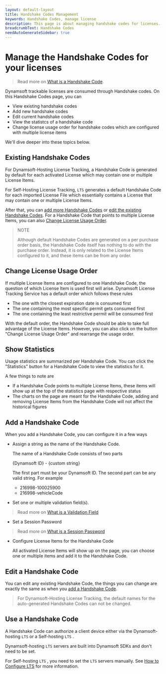 ```yaml
---
layout: default-layout
title: Handshake Codes Management
keywords: Handshake Codes, manage license
description: This page is about managing handshake codes for licenses.
breadcrumbText: Handshake Codes
needAutoGenerateSidebar: true
---
```


# Manage the Handshake Codes for your licenses

> Read more on [What is a Handshake Code]({{site.about}}terms.html#handshake-code).

Dynamsoft trackable licenses are consumed through Handshake codes. On this Handshake Codes page, you can

* View existing handshake codes
* Add new handshake codes
* Edit current handshake codes
* View the statistcs of a handshake code
* Change license usage order for handshake codes which are configured with multiple license items

We'll dive deeper into these topics below.

## Existing Handshake Codes

For Dynamsoft-Hosting License Tracking, a Handshake Code is generated by default for each activated License which may contain one or multiple License Items.

For Self-Hosting License Tracking, `LTS` generates a default Handshake Code for each imported License File which essentially contains a License that may contain one or multiple License Items.

After that, you can [add more Handshake Codes](#add-a-handshake-code) or [edit the existing Handshake Codes](#edit-a-handshake-code). For a Handshake Code that points to multiple License Items, you can also [Change License Usage Order](#change-license-usage-order).

> NOTE
>  
> Although default Handshake Codes are generated on a per purchase order basis, the Handshake Code itself has nothing to do with the purchase order. Instead, it is only related to the License Items configured to it, and these items can be from any order.

## Change License Usage Order

If multiple License Items are configured to one Handshake Code, the question of which License Item is used first will arise. Dynamsoft License Tracking Service has a default order which follows these rules

* The one with the closest expiration date is consumed first
* The one containing the most specific permit gets consumed first
* The one containing the least restrictive permit will be consumed first

With the default order, the Handshake Code should be able to take full advantage of the License Items. However, you can also click on the button "Change License Usage Order" and rearrange the usage order.

## Show Statistics

Usage statistics are summarized per Handshake Code. You can click the "Statistics" button for a Handshake Code to view the statistics for it. 

A few things to note are

* If a Handshake Code points to multiple License Items, these items will show up at the top of the statistics page with respective status
* The charts on the page are meant for the Handshake Code, adding and removing License Items from the Handshake Code will not affect the historical figures

## Add a Handshake Code

When you add a Handshake Code, you can configure it in a few ways

* Assign a string as the name of the Handshake Code. 

  The name of a Handshake Code consists of two parts

  {Dynamsoft ID} - {custom string}

  The first part must be your Dynamsoft ID. The second part can be any valid string. For example

  + 216998-100025900
  + 216998-vehicleCode

* Set one or multiple validation field(s). 

> Read more on [What is a Validation Field]({{site.about}}terms.html#validation-field)

* Set a Session Password

> Read more on [What is a Session Password]({{site.about}}terms.html#session-password)

* Configure License Items for the Handshake Code

  All activated License Items will show up on the page, you can choose one or multiple items and add it to the Handshake Code.

## Edit a Handshake Code

You can edit any existing Handshake Code, the things you can change are exactly the same as when you [add a Handshake Code](#add-a-handshake-code).

> For Dynamsoft-Hosting License Tracking, the default names for the auto-generated Handshake Codes can not be changed.

## Use a Handshake Code

A Handshake Code can authorize a client device either via the Dynamsoft-hosting `LTS` or a Self-hosting `LTS` .

Dynamsoft-hosting `LTS` servers are built into Dynamsoft SDKs and don't need to be set.

For Self-hosting `LTS` , you need to set the `LTS` servers manually. See [How to Configure LTS]({{site.common}}mechanism.html#configure-lts) for more information.
